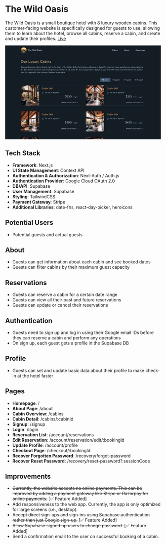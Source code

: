 # The Wild Oasis

The Wild Oasis is a small boutique hotel with 8 luxury wooden cabins.
This customer-facing website is specifically designed for guests to use, allowing them to learn about the hotel, browse all cabins, reserve a cabin, and create and update their profiles. [Live](https://wild-oasis-guests.vercel.app/)

![Wild Oasis Guests UI](./public/UI.png)

## Tech Stack

- **Framework**: Next.js
- **UI State Management**: Context API
- **Authentication & Authorization**: Next-Auth / Auth.js
- **Authentication Provider**: Google Cloud OAuth 2.0
- **DB/API**: Supabase
- **User Management**: Supabase
- **Styling**: TailwindCSS
- **Payment Gateway**: Stripe
- **Additional Libraries**: date-fns, react-day-picker, heroicons

## Potential Users

- Potential guests and actual guests

## About

- Guests can get information about each cabin and see booked dates
- Guests can filter cabins by their maximum guest capacity

## Reservations

- Guests can reserve a cabin for a certain date range
- Guests can view all their past and future reservations
- Guests can update or cancel their reservations

## Authentication

- Guests need to sign up and log in using their Google email IDs before they can reserve a cabin and perform any operations
- On sign up, each guest gets a profile in the Supabase DB

## Profile

- Guests can set and update basic data about their profile to make check-in at the hotel faster

## Pages

- **Homepage**: /
- **About Page**: /about
- **Cabin Overview**: /cabins
- **Cabin Detail**: /cabins/:cabinId
- **Signup**: /signup
- **Login**: /login
- **Reservation List**: /account/reservations
- **Edit Reservation**: /account/reservation/edit/:bookingId
- **Update Profile**: /account/profile
- **Checkout Page**: /checkout/:bookingId
- **Recover Forgotten Password**: /recovery/forgot-password
- **Recover Reset Password**: /recovery/reset-password?:sessionCode

## Improvements

- ~~Currently, the website accepts no online payments. This can be improved by adding a payment gateway like Stripe or Razorpay for online payments.~~ [✅ Feature Added]
- Add responsiveness to the web app. Currently, the app is only optimized for large screens (i.e., desktop).
- ~~Accept direct sign-ups and sign-ins using Supabase authentication rather than just Google sign-up.~~ [✅ Feature Added]
- ~~Allow Supabase signed up users to change password.~~ [✅ Feature Added]
- Send a confirmation email to the user on successful booking of a cabin.

